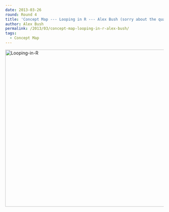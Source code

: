 ```yaml
---
date: 2013-03-26
round: Round 4
title: 'Concept Map --- Looping in R --- Alex Bush (sorry about the quality)'
author: Alex Bush
permalink: /2013/03/concept-map-looping-in-r-alex-bush/
tags:
  - Concept Map
---
```

[<img class="alignnone size-large wp-image-1967" alt="Looping-in-R" src="http://files.software-carpentry.org/training-course/2013/03/Looping-in-R-1024x724.png" width="707" height="499" />][1]

 [1]: http://files.software-carpentry.org/training-course/2013/03/Looping-in-R.png
